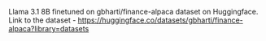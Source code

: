Llama 3.1 8B finetuned on gbharti/finance-alpaca dataset on Huggingface. Link to the dataset - https://huggingface.co/datasets/gbharti/finance-alpaca?library=datasets
